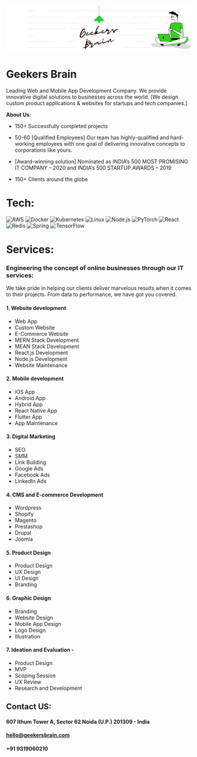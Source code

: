 [![](https://github.com/Geekers-Brain/.github/blob/main/GB%20Linkedin%20Banner.png)](https://geekersbrain.com/)

#  Geekers Brain


Leading Web and Mobile App Development Company. We provide innovative digital solutions to businesses across the world.
[We design custom product applications & websites for startups and tech companies.]

**About Us**:

 - 150+ Successfully completed projects
 
 - 50-60 [Qualified Employees]  Our team has highly-qualified and hard-working employees with one goal of delivering innovative concepts to corporations      like yours.
 
 - [Award-winning solution] Nominated as INDIA’s 500 MOST PROMISING IT COMPANY – 2020 and INDIA’s 500 STARTUP AWARDS – 2019
 
 - 150+ Clients around the globe

# Tech: 

![AWS](https://img.shields.io/badge/-AWS-000?&logo=Amazon-AWS&logoColor=F90) 
![Docker](https://img.shields.io/badge/-Docker-000?&logo=Docker)
![Kubernetes](https://img.shields.io/badge/-Kubernetes-000?&logo=Kubernetes)
![Linux](https://img.shields.io/badge/-Linux-000?&logo=Linux)
![Node.js](https://img.shields.io/badge/-Node.js-000?&logo=node.js)
![PyTorch](https://img.shields.io/badge/-PyTorch-000?&logo=PyTorch)
![React](https://img.shields.io/badge/-React-000?&logo=React)
![Redis](https://img.shields.io/badge/-Redis-000?&logo=Redis)
![Spring](https://img.shields.io/badge/-Spring-000?&logo=Spring)
![TensorFlow](https://img.shields.io/badge/-TensorFlow-000?&logo=TensorFlow)



# Services: 

### Engineering the concept of online businesses through our IT services:

We take pride in helping our clients deliver marvelous results when it comes to their projects. From data to performance, we have got you covered.


#### 1. Website development
- Web App
- Custom Website
- E-Commerce Website
- MERN Stack Development
- MEAN Stack Development
- React.js Development
- Node.js Development
- Website Maintenance

#### 2. Mobile development 
- iOS App
- Android App
- Hybrid App
- React Native App
- Flutter App
- App Maintenance

#### 3. Digital Marketing
- SEO
- SMM
- Link Building
- Google Ads
- Facebook Ads
- LinkedIn Ads

#### 4. CMS and E-commerce Development 
- Wordpress
- Shopify
- Magento
- Prestashop
- Drupal
- Joomla

#### 5. Product Design
- Product Design
- UX Design
- UI Design
- Branding

#### 6. Graphic Design
- Branding
- Website Design
- Mobile App Design
- Logo Design
- Illustration

#### 7. Ideation and Evaluation -
- Product Design
- MVP
- Scoping Session
- UX Review
- Research and Development

 
## Contact US:
 
 #### 607 Ithum Tower A, Sector 62 Noida (U.P.) 201309 - India
 #### hello@geekersbrain.com
 #### +91 9319060210
